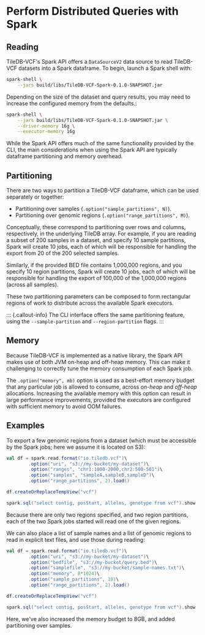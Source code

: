 # Perform Distributed Queries with Spark

## Reading

TileDB-VCF's Spark API offers a `DataSourceV2` data source to read TileDB-VCF datasets into a Spark dataframe. To begin, launch a Spark shell with:

```bash
spark-shell \
    --jars build/libs/TileDB-VCF-Spark-0.1.0-SNAPSHOT.jar
```

Depending on the size of the dataset and query results, you may need to increase the configured memory from the defaults.:

```bash
spark-shell \
    --jars build/libs/TileDB-VCF-Spark-0.1.0-SNAPSHOT.jar \
    --driver-memory 16g \
    --executor-memory 16g
```

While the Spark API offers much of the same functionality provided by the CLI, the main considerations when using the Spark API are typically dataframe partitioning and memory overhead.

## Partitioning

There are two ways to partition a TileDB-VCF dataframe, which can be used separately or together:

* Partitioning over samples (`.option("sample_partitions", N)`).
* Partitioning over genomic regions (`.option("range_partitions", M)`).

Conceptually, these correspond to partitioning over rows and columns, respectively, in the underlying TileDB array. For example, if you are reading a subset of 200 samples in a dataset, and specify 10 sample partitions, Spark will create 10 jobs, each of which will be responsible for handling the export from 20 of the 200 selected samples.

Similarly, if the provided BED file contains 1,000,000 regions, and you specify 10 region partitions, Spark will create 10 jobs, each of which will be responsible for handling the export of 100,000 of the 1,000,000 regions (across all samples).

These two partitioning parameters can be composed to form rectangular regions of work to distribute across the available Spark executors.

::: {.callout-info}
The CLI interface offers the same partitioning feature, using the `--sample-partition` and `--region-partition` flags.&#x20;
:::

## Memory

Because TileDB-VCF is implemented as a native library, the Spark API makes use of both JVM on-heap and off-heap memory. This can make it challenging to correctly tune the memory consumption of each Spark job.

The `.option("memory", mb)` option is used as a best-effort memory budget that any particular job is allowed to consume, across _on-heap_ and _off-heap_ allocations. Increasing the available memory with this option can result in large performance improvements, provided the executors are configured with sufficient memory to avoid OOM failures.

## Examples

To export a few genomic regions from a dataset (which must be accessible by the Spark jobs; here we assume it is located on S3):

```scala
val df = spark.read.format("io.tiledb.vcf")\
        .option("uri", "s3://my-bucket/my-dataset")\
        .option("ranges", "chr1:1000-2000,chr2:500-501")\
        .option("samples", "sampleA,sampleB,sampleD")\
        .option("range_partitions", 2).load()

df.createOrReplaceTempView("vcf")

spark.sql("select contig, posStart, alleles, genotype from vcf").show
```

Because there are only two regions specified, and two region partitions, each of the two Spark jobs started will read one of the given regions.

We can also place a list of sample names and a list of genomic regions to read in explicit text files, and use those during reading:

```scala
val df = spark.read.format("io.tiledb.vcf")\
        .option("uri", "s3://my-bucket/my-dataset")\
        .option("bedfile", "s3://my-bucket/query.bed")\
        .option("samplefile", "s3://my-bucket/sample-names.txt")\
        .option("memory", 8*1024)\
        .option("sample_partitions", 10)\
        .option("range_partitions", 2).load()

df.createOrReplaceTempView("vcf")

spark.sql("select contig, posStart, alleles, genotype from vcf").show
```

Here, we've also increased the memory budget to 8GB, and added partitioning over samples.
